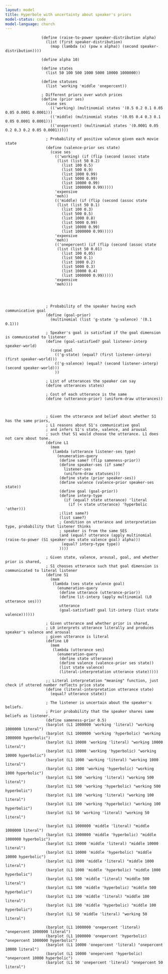 ```yaml
---
layout: model
title: Hyperbole with uncertainty about speaker's priors
model-status: code
model-language: church
---
```

					(define (raise-to-power speaker-distribution alpha)
					  (list (first speaker-distribution)
					    (map (lambda (x) (pow x alpha)) (second speaker-distribution))))
					
					(define alpha 10)
					
					(define states
					  (list 50 100 500 1000 5000 10000 1000000))
					
					(define statuses
					  (list 'working 'middle 'onepercent))
					
					; Different priors over watch prices
					(define (prior ses)
					  (case ses
					    (('working) (multinomial states '(0.5 0.2 0.1 0.05 0.05 0.0001 0.0001)))
					    (('middle) (multinomial states '(0.05 0.4 0.3 0.1 0.05 0.0001 0.0001)))
					    (('onepercent) (multinomial states '(0.0001 0.05 0.2 0.3 0.2 0.05 0.0001)))))
					
					  ; Probability of positive valence given each movie state
					  (define (valence-prior ses state)
					    (case ses
					      (('working) (if (flip (second (assoc state
					       (list (list 50 0.2)
					         (list 100 0.5)
					         (list 500 0.9)
					         (list 1000 0.99)
					         (list 5000 0.99)
					         (list 10000 0.99)
					         (list 1000000 0.99)))))
					      'expensive
					      'meh))
					      (('middle) (if (flip (second (assoc state
					       (list (list 50 0.1)
					         (list 100 0.3)
					         (list 500 0.5)
					         (list 1000 0.8)
					         (list 5000 0.99)
					         (list 10000 0.99)
					         (list 1000000 0.99)))))
					      'expensive
					      'meh))
					      (('onepercent) (if (flip (second (assoc state
					       (list (list 50 0.01)
					         (list 100 0.05)
					         (list 500 0.1)
					         (list 1000 0.2)
					         (list 5000 0.3)
					         (list 10000 0.4)
					         (list 1000000 0.99)))))
					      'expensive
					      'meh))))
					  
					
					  
					  
					  ; Probability of the speaker having each communicative goal
					  (define (goal-prior)
					    (multinomial (list 'g-state 'g-valence) '(0.1 0.1)))
					  
					  ; Speaker's goal is satisfied if the goal dimension is communicated to listener
					  (define (goal-satisfied? goal listener-interp speaker-world)
					    (case goal
					      (('g-state) (equal? (first listener-interp) (first speaker-world)))
					      (('g-valence) (equal? (second listener-interp) (second speaker-world)))
					      ))
					  
					  ; List of utterances the speaker can say
					  (define utterances states)
					  
					  ; Cost of each utterance is the same
					  (define (utterance-prior) (uniform-draw utterances))
					  
					  
					  
					  ; Given the utterance and belief about whether S1 has the same priors,
					  ; L1 reasons about S1's communicative goal
					  ; and infers S1's state, valence, and arousal
					  ; such that S1 would choose the utterance. L1 does not care about tone.
					  (define L1
					    (mem
					     (lambda (utterance listener-ses type)
					       (enumeration-query
					        (define same? (flip sameness-prior))
					        (define speaker-ses (if same? 
					          listener-ses
					          (uniform-draw statuses)))
					        (define state (prior speaker-ses))
					        (define valence (valence-prior speaker-ses state))
					        (define goal (goal-prior))
					        (define interp-type
					          (if (equal? state utterance) 'literal
					            (if (< state utterance) 'hyperbolic 'other)))
					        ;(list same?)
					        (list same?)
					        ; Condition on utterance and interpretation type, probability that listener thinks
					        ; speaker is from the same SES
					        (and (equal? utterance (apply multinomial (raise-to-power (S1 speaker-ses state valence goal) alpha))) 
					         (equal? interp-type type))
					        ))))
					  
					  ; Given state, valence, arousal, goal, and whether prior is shared,
					  ; S1 chooses utterance such that goal dimension is communicated to literal listener
					  (define S1
					    (mem
					     (lambda (ses state valence goal)
					       (enumeration-query
					        (define utterance (utterance-prior))
					        (define lit-interp (apply multinomial (L0 utterance ses)))
					        utterance
					        (goal-satisfied? goal lit-interp (list state valence))))))
					  
					  ; Given utterance and whether prior is shared,
					  ; L0 interprets utterance literally and produces speaker's valence and arousal
					  ; given utterance is literal
					  (define L0
					    (mem
					     (lambda (utterance ses)
					       (enumeration-query
					        (define state utterance)
					        (define valence (valence-prior ses state))
					        (list state valence)
					        (literal-interpretation utterance state)))))
					  
					  ;; Literal interpretation "meaning" function, just check if uttered number reflects price state
					  (define (literal-interpretation utterance state)
					    (equal? utterance state))
					  
					  ; The listener is uncertain about the speaker's beliefs.
					  ; Prior probability that the speaker shares same beliefs as listener.
					  (define sameness-prior 0.5)
					  (barplot (L1 1000000 'working 'literal) "working 1000000 literal")
					  (barplot (L1 1000000 'working 'hyperbolic) "working 1000000 hyperbolic")
					  (barplot (L1 10000 'working 'literal) "working 10000 literal")
					  (barplot (L1 10000 'working 'hyperbolic) "working 10000 hyperbolic")
					  (barplot (L1 1000 'working 'literal) "working 1000 literal")
					  (barplot (L1 1000 'working 'hyperbolic) "working 1000 hyperbolic")
					  (barplot (L1 500 'working 'literal) "working 500 literal")
					  (barplot (L1 500 'working 'hyperbolic) "working 500 hyperbolic")
					  (barplot (L1 100 'working 'literal) "working 100 literal")
					  (barplot (L1 100 'working 'hyperbolic) "working 100 hyperbolic")
					  (barplot (L1 50 'working 'literal) "working 50 literal")
					  
					  (barplot (L1 1000000 'middle 'literal) "middle 1000000 literal")
					  (barplot (L1 1000000 'middle 'hyperbolic) "middle 1000000 hyperbolic")
					  (barplot (L1 10000 'middle 'literal) "middle 10000 literal")
					  (barplot (L1 10000 'middle 'hyperbolic) "middle 10000 hyperbolic")
					  (barplot (L1 1000 'middle 'literal) "middle 1000 literal")
					  (barplot (L1 1000 'middle 'hyperbolic) "middle 1000 hyperbolic")
					  (barplot (L1 500 'middle 'literal) "middle 500 literal")
					  (barplot (L1 500 'middle 'hyperbolic) "middle 500 hyperbolic")
					  (barplot (L1 100 'middle 'literal) "middle 100 literal")
					  (barplot (L1 100 'middle 'hyperbolic) "middle 100 hyperbolic")
					  (barplot (L1 50 'middle 'literal) "working 50 literal")
					  
					  (barplot (L1 1000000 'onepercent 'literal) "onepercent 1000000 literal")
					  (barplot (L1 1000000 'onepercent 'hyperbolic) "onepercent 1000000 hyperbolic")
					  (barplot (L1 10000 'onepercent 'literal) "onepercent 10000 literal")
					  (barplot (L1 10000 'onepercent 'hyperbolic) "onepercent 10000 hyperbolic")
					  (barplot (L1 50 'onepercent 'literal) "onepercent 50 literal")


